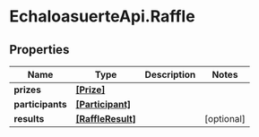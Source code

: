 # EchaloasuerteApi.Raffle

## Properties
Name | Type | Description | Notes
------------ | ------------- | ------------- | -------------
**prizes** | [**[Prize]**](Prize.md) |  | 
**participants** | [**[Participant]**](Participant.md) |  | 
**results** | [**[RaffleResult]**](RaffleResult.md) |  | [optional] 


